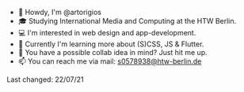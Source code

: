 - 🐊 Howdy, I'm @artorigios
- 🎓 Studying International Media and Computing at the HTW Berlin.
- 💻 I'm interested in web design and app-development.
- 🌱 Currently I'm learning more about (S)CSS, JS & Flutter.
- 💞️ You have a possible collab idea in mind? Just hit me up.
- 📫 You can reach me via mail: s0578938@htw-berlin.de 

Last changed: 22/07/21
